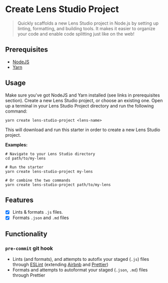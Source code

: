 # Create Lens Studio Project

> Quickly scaffolds a new Lens Studio project in Node.js by setting up linting, formatting, and building tools. It makes it easier to organize your code and enable code splitting just like on the web!

## Prerequisites

- [NodeJS](https://nodejs.org/en/download/)
- [Yarn](https://yarnpkg.com/)

## Usage

Make sure you've got NodeJS and Yarn installed (see links in prerequisites section). Create a new Lens Studio project, or choose an existing one. Open up a terminal in your Lens Studio Project directory and run the following command:

```shell
yarn create lens-studio-project <lens-name>
```

This will download and run this starter in order to create a new Lens Studio project.

**Examples:**

```shell
# Navigate to your Lens Studio directory
cd path/to/my-lens

# Run the starter
yarn create lens-studio-project my-lens
```

```shell
# Or combine the two commands
yarn create lens-studio-project path/to/my-lens
```

## Features

- [x] Lints & formats `.js` files.
- [x] Formats `.json` and `.md` files

## Functionality

### `pre-commit` git hook

- Lints (and formats), and attempts to autofix your staged (`.js`) files through [ESLint](https://eslint.org/) (extending [Airbnb](https://github.com/airbnb/javascript#readme) and [Prettier](https://prettier.io/))
- Formats and attempts to autoformat your staged (`.json`, `.md`) files through Prettier
